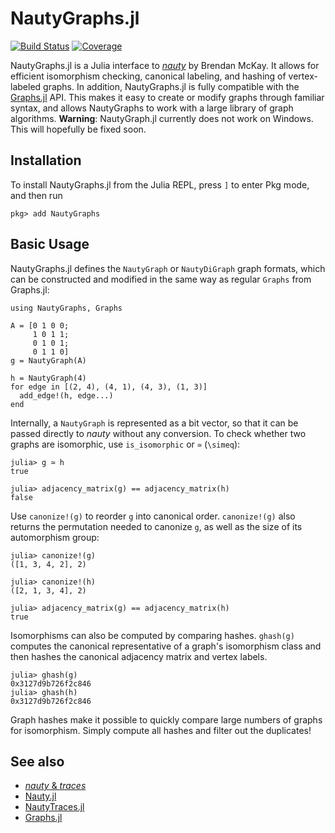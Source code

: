 # NautyGraphs.jl


[![Build Status](https://github.com/mxhbl/NautyGraphs.jl/actions/workflows/CI.yml/badge.svg?branch=main)](https://github.com/mxhbl/NautyGraphs.jl/actions/workflows/CI.yml?query=branch%3Amain)
[![Coverage](https://codecov.io/gh/mxhbl/NautyGraphs.jl/branch/main/graph/badge.svg)](https://codecov.io/gh/mxhbl/NautyGraphs.jl)

NautyGraphs.jl is a Julia interface to [_nauty_](https://pallini.di.uniroma1.it/) by Brendan McKay. It allows for efficient isomorphism checking, canonical labeling, and hashing of vertex-labeled graphs. In addition, NautyGraphs.jl is fully compatible with the [Graphs.jl](https://github.com/JuliaGraphs/Graphs.jl) API. This makes it easy to create or modify graphs through familiar syntax, and allows NautyGraphs to work with a large library of graph algorithms.
**Warning**: NautyGraph.jl currently does not work on Windows. This will hopefully be fixed soon.
## Installation
To install NautyGraphs.jl from the Julia REPL, press `]` to enter Pkg mode, and then run
```
pkg> add NautyGraphs
```
## Basic Usage
NautyGraphs.jl defines the `NautyGraph` or `NautyDiGraph` graph formats, which can be constructed and modified in the same way as regular `Graphs` from Graphs.jl:
```
using NautyGraphs, Graphs

A = [0 1 0 0;
     1 0 1 1;
     0 1 0 1;
     0 1 1 0]
g = NautyGraph(A)

h = NautyGraph(4)
for edge in [(2, 4), (4, 1), (4, 3), (1, 3)]
  add_edge!(h, edge...)
end
```
Internally, a `NautyGraph` is represented as a bit vector, so that it can be passed directly to _nauty_ without any conversion.
To check whether two graphs are isomorphic, use `is_isomorphic` or `≃` (`\simeq`):
```
julia> g ≃ h
true

julia> adjacency_matrix(g) == adjacency_matrix(h)
false
```
Use `canonize!(g)` to reorder `g` into canonical order. `canonize!(g)` also returns the permutation needed to canonize `g`, as well as the size of its automorphism group:
```
julia> canonize!(g)
([1, 3, 4, 2], 2)

julia> canonize!(h)
([2, 1, 3, 4], 2)

julia> adjacency_matrix(g) == adjacency_matrix(h)
true
```
Isomorphisms can also be computed by comparing hashes. `ghash(g)` computes the canonical representative of a graph's isomorphism class and then hashes the canonical adjacency matrix and vertex labels.
```
julia> ghash(g)
0x3127d9b726f2c846
julia> ghash(h)
0x3127d9b726f2c846
```
Graph hashes make it possible to quickly compare large numbers of graphs for isomorphism. Simply compute all hashes and filter out the duplicates!

## See also
- [_nauty_ & _traces_](https://pallini.di.uniroma1.it/)
- [Nauty.jl](https://github.com/bovine3dom/Nauty.jl)
- [NautyTraces.jl](https://github.com/laurentbartholdi/NautyTraces.jl)
- [Graphs.jl](https://github.com/JuliaGraphs/Graphs.jl)

